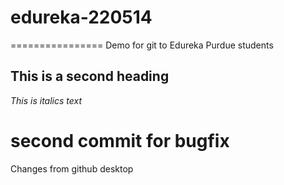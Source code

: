 
# edureka-220514
================
Demo for git to Edureka Purdue students

## This is a second heading
_This is italics text_
# second commit for bugfix

Changes from github desktop
